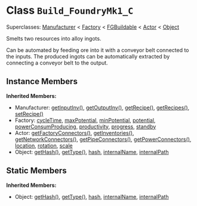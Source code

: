 # Class <code>Build_FoundryMk1_C</code>

Superclasses: <a href="Manufacturer.md">Manufacturer</a> < <a href="Factory.md">Factory</a> < <a href="FGBuildable.md">FGBuildable</a> < <a href="Actor.md">Actor</a> < <a href="Object.md">Object</a>

Smelts two resources into alloy ingots.

Can be automated by feeding ore into it with a conveyor belt connected to the inputs. The produced ingots can be automatically extracted by connecting a conveyor belt to the output.
## Instance Members
<b>Inherited Members:</b>
- Manufacturer: <a href="Manufacturer.md#user-content-get-input-inv">getInputInv()</a>, <a href="Manufacturer.md#user-content-get-output-inv">getOutputInv()</a>, <a href="Manufacturer.md#user-content-get-recipe">getRecipe()</a>, <a href="Manufacturer.md#user-content-get-recipes">getRecipes()</a>, <a href="Manufacturer.md#user-content-set-recipe">setRecipe()</a>
- Factory: <a href="Factory.md#user-content-cycle-time">cycleTime</a>, <a href="Factory.md#user-content-max-potential">maxPotential</a>, <a href="Factory.md#user-content-min-potential">minPotential</a>, <a href="Factory.md#user-content-potential">potential</a>, <a href="Factory.md#user-content-power-consum-producing">powerConsumProducing</a>, <a href="Factory.md#user-content-productivity">productivity</a>, <a href="Factory.md#user-content-progress">progress</a>, <a href="Factory.md#user-content-standby">standby</a>
- Actor: <a href="Actor.md#user-content-get-factory-connectors">getFactoryConnectors()</a>, <a href="Actor.md#user-content-get-inventories">getInventories()</a>, <a href="Actor.md#user-content-get-network-connectors">getNetworkConnectors()</a>, <a href="Actor.md#user-content-get-pipe-connectors">getPipeConnectors()</a>, <a href="Actor.md#user-content-get-power-connectors">getPowerConnectors()</a>, <a href="Actor.md#user-content-location">location</a>, <a href="Actor.md#user-content-rotation">rotation</a>, <a href="Actor.md#user-content-scale">scale</a>
- Object: <a href="Object.md#user-content-get-hash">getHash()</a>, <a href="Object.md#user-content-get-type">getType()</a>, <a href="Object.md#user-content-hash">hash</a>, <a href="Object.md#user-content-internal-name">internalName</a>, <a href="Object.md#user-content-internal-path">internalPath</a>
## Static Members
<b>Inherited Members:</b>
- Object: <a href="Object.md#user-content-s-get-hash">getHash()</a>, <a href="Object.md#user-content-s-get-type">getType()</a>, <a href="Object.md#user-content-s-hash">hash</a>, <a href="Object.md#user-content-s-internal-name">internalName</a>, <a href="Object.md#user-content-s-internal-path">internalPath</a>